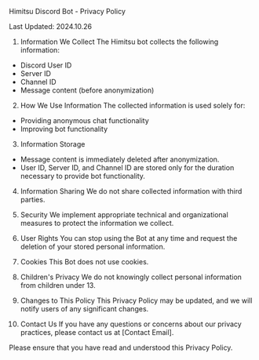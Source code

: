 Himitsu Discord Bot - Privacy Policy

Last Updated: 2024.10.26

1. Information We Collect
The Himitsu bot collects the following information:
- Discord User ID
- Server ID
- Channel ID
- Message content (before anonymization)

2. How We Use Information
The collected information is used solely for:
- Providing anonymous chat functionality
- Improving bot functionality

3. Information Storage
- Message content is immediately deleted after anonymization.
- User ID, Server ID, and Channel ID are stored only for the duration necessary to provide bot functionality.

4. Information Sharing
We do not share collected information with third parties.

5. Security
We implement appropriate technical and organizational measures to protect the information we collect.

6. User Rights
You can stop using the Bot at any time and request the deletion of your stored personal information.

7. Cookies
This Bot does not use cookies.

8. Children's Privacy
We do not knowingly collect personal information from children under 13.

9. Changes to This Policy
This Privacy Policy may be updated, and we will notify users of any significant changes.

10. Contact Us
If you have any questions or concerns about our privacy practices, please contact us at [Contact Email].

Please ensure that you have read and understood this Privacy Policy.